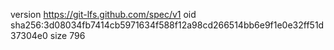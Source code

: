 version https://git-lfs.github.com/spec/v1
oid sha256:3d08034fb7414cb5971634f588f12a98cd266514bb6e9f1e0e32ff51d37304e0
size 796
